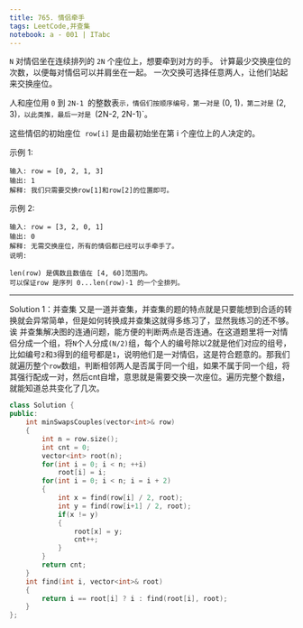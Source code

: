 ```yaml
---
title: 765. 情侣牵手
tags: LeetCode,并查集
notebook: a - 001 | ITabc
---
```

`N` 对情侣坐在连续排列的 `2N` 个座位上，想要牵到对方的手。 计算最少交换座位的次数，以便每对情侣可以并肩坐在一起。 一次交换可选择任意两人，让他们站起来交换座位。

人和座位用 `0` 到 `2N-1 `的整数表`示，情侣们按顺序编号，第一对是` (0, 1)`，第二对是` (2, 3)`，以此类推，最后一对是 `(2N-2, 2N-1)`。

这些情侣的初始座位  `row[i]` 是由最初始坐在第 i 个座位上的人决定的。

示例 1:
```
输入: row = [0, 2, 1, 3]
输出: 1
解释: 我们只需要交换row[1]和row[2]的位置即可。
```
示例 2:
```
输入: row = [3, 2, 0, 1]
输出: 0
解释: 无需交换座位，所有的情侣都已经可以手牵手了。
说明:

len(row) 是偶数且数值在 [4, 60]范围内。
可以保证row 是序列 0...len(row)-1 的一个全排列。
```

---
Solution 1：并查集
又是一道并查集，并查集的题的特点就是只要能想到合适的转换就会异常简单，但是如何转换成并查集这就得多练习了，显然我练习的还不够。诶
并查集解决图的连通问题，能方便的判断两点是否连通。在这道题里将一对情侣分成一个组，将`N`个人分成`(N/2)`组，每个人的编号除以2就是他们对应的组号，比如编号`2`和`3`得到的组号都是`1`，说明他们是一对情侣，这是符合题意的。那我们就遍历整个`row`数组，判断相邻两人是否属于同一个组，如果不属于同一个组，将其强行配成一对，然后cnt自增，意思就是需要交换一次座位。遍历完整个数组，就能知道总共变化了几次。
```cpp
class Solution {
public:
    int minSwapsCouples(vector<int>& row) 
    {
        int n = row.size();
        int cnt = 0;
        vector<int> root(n);
        for(int i = 0; i < n; ++i)
            root[i] = i;
        for(int i = 0; i < n; i = i + 2)
        {
            int x = find(row[i] / 2, root);
            int y = find(row[i+1] / 2, root);
            if(x != y)
            {
                root[x] = y;
                cnt++;
            }
        }
        return cnt;
    }
    int find(int i, vector<int>& root)
    {
        return i == root[i] ? i : find(root[i], root);
    }
};
```




